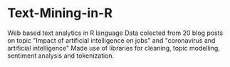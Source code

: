 # Text-Mining-in-R
Web based text analytics in R language
Data colected from 20 blog posts on topic "Impact of artificial intelligence on jobs" and "coronavirus and artificial intelligence"
Made use of libraries for cleaning, topic modelling, sentiment analysis and tokenization.
